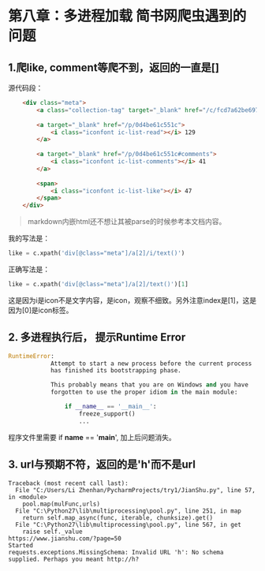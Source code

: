 # 第八章：多进程加载 简书网爬虫遇到的问题

## 1.爬like, comment等爬不到，返回的一直是[]
源代码段：
```html
    <div class="meta">
        <a class="collection-tag" target="_blank" href="/c/fcd7a62be697">故事</a>
        
        <a target="_blank" href="/p/0d4be61c551c">
            <i class="iconfont ic-list-read"></i> 129
        </a>        
        
        <a target="_blank" href="/p/0d4be61c551c#comments">
            <i class="iconfont ic-list-comments"></i> 41
        </a>  
        
        <span>
            <i class="iconfont ic-list-like"></i> 47
        </span>
    </div>
```
>markdown内嵌html还不想让其被parse的时候参考本文档内容。

我的写法是：
```python
like = c.xpath('div[@class="meta"]/a[2]/i/text()')
```
正确写法是：
```python
like = c.xpath('div[@class="meta"]/a[2]/text()')[1]
```
这是因为i是icon不是文字内容，是icon，观察不细致。另外注意index是[1]，这是因为[0]是icon标签。


## 2. 多进程执行后， 提示Runtime Error
```python
RuntimeError: 
            Attempt to start a new process before the current process
            has finished its bootstrapping phase.

            This probably means that you are on Windows and you have
            forgotten to use the proper idiom in the main module:

                if __name__ == '__main__':
                    freeze_support()
                    ...
```
程序文件里需要 if __name__ == '__main__', 加上后问题消失。


## 3. url与预期不符，返回的是'h'而不是url
```
Traceback (most recent call last):
  File "C:/Users/Li Zhenhan/PycharmProjects/try1/JianShu.py", line 57, in <module>
    pool.map(mulFunc,urls)
  File "C:\Python27\lib\multiprocessing\pool.py", line 251, in map
    return self.map_async(func, iterable, chunksize).get()
  File "C:\Python27\lib\multiprocessing\pool.py", line 567, in get
    raise self._value
https://www.jianshu.com/?page=50
Started
requests.exceptions.MissingSchema: Invalid URL 'h': No schema supplied. Perhaps you meant http://h?
```


